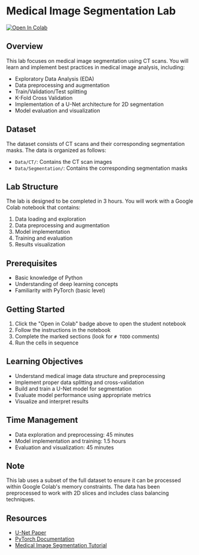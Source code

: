 # Medical Image Segmentation Lab

[![Open In Colab](https://colab.research.google.com/assets/colab-badge.svg)](https://colab.research.google.com/github/Flow_Pinkcc/main/teacher_version.ipynb)

## Overview
This lab focuses on medical image segmentation using CT scans. You will learn and implement best practices in medical image analysis, including:
- Exploratory Data Analysis (EDA)
- Data preprocessing and augmentation
- Train/Validation/Test splitting
- K-Fold Cross Validation
- Implementation of a U-Net architecture for 2D segmentation
- Model evaluation and visualization

## Dataset
The dataset consists of CT scans and their corresponding segmentation masks. The data is organized as follows:
- `Data/CT/`: Contains the CT scan images
- `Data/Segmentation/`: Contains the corresponding segmentation masks

## Lab Structure
The lab is designed to be completed in 3 hours. You will work with a Google Colab notebook that contains:
1. Data loading and exploration
2. Data preprocessing and augmentation
3. Model implementation
4. Training and evaluation
5. Results visualization

## Prerequisites
- Basic knowledge of Python
- Understanding of deep learning concepts
- Familiarity with PyTorch (basic level)

## Getting Started
1. Click the "Open in Colab" badge above to open the student notebook
2. Follow the instructions in the notebook
3. Complete the marked sections (look for `# TODO` comments)
4. Run the cells in sequence

## Learning Objectives
- Understand medical image data structure and preprocessing
- Implement proper data splitting and cross-validation
- Build and train a U-Net model for segmentation
- Evaluate model performance using appropriate metrics
- Visualize and interpret results

## Time Management
- Data exploration and preprocessing: 45 minutes
- Model implementation and training: 1.5 hours
- Evaluation and visualization: 45 minutes

## Note
This lab uses a subset of the full dataset to ensure it can be processed within Google Colab's memory constraints. The data has been preprocessed to work with 2D slices and includes class balancing techniques.

## Resources
- [U-Net Paper](https://arxiv.org/abs/1505.04597)
- [PyTorch Documentation](https://pytorch.org/docs/stable/index.html)
- [Medical Image Segmentation Tutorial](https://www.kaggle.com/code/iezepov/fast-ai-2018-lesson-3-notes) 
